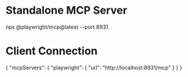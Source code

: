 # Standalone MCP Server
npx @playwright/mcp@latest --port 8931

# Client Connection
{
  "mcpServers": {
    "playwright": {
      "url": "http://localhost:8931/mcp"
    }
  }
}